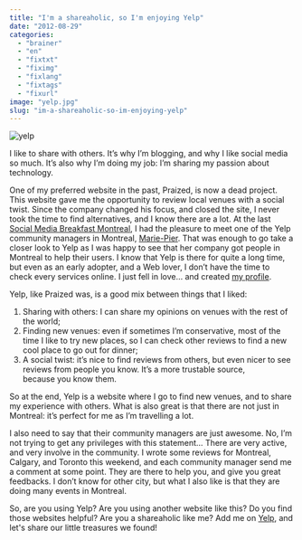 ```yaml
---
title: "I'm a shareaholic, so I'm enjoying Yelp"
date: "2012-08-29"
categories: 
  - "brainer"
  - "en"
  - "fixtxt"
  - "fiximg"
  - "fixlang"
  - "fixtags"
  - "fixurl"
image: "yelp.jpg"
slug: "im-a-shareaholic-so-im-enjoying-yelp"
---
```


![](images/yelp.jpg "yelp")

I like to share with others. It’s why I’m blogging, and why I like social media so much. It’s also why I’m doing my job: I’m sharing my passion about technology.

One of my preferred website in the past, Praized, is now a dead project.  This website gave me the opportunity to review local venues with a social twist. Since the company changed his focus, and closed the site, I never took the time to find alternatives, and I know there are a lot. At the last [Social Media Breakfast Montreal](https://www.socialmediabreakfast.com/montreal/), I had the pleasure to meet one of the Yelp community managers in Montreal, [Marie-Pier](https://www.marie-pier.yelp.ca/). That was enough to go take a closer look to Yelp as I was happy to see that her company got people in Montreal to help their users. I know that Yelp is there for quite a long time, but even as an early adopter, and a Web lover, I don’t have the time to check every services online. I just fell in love… and created [my profile](https://fharper.yelp.ca/).

Yelp, like Praized was, is a good mix between things that I liked:

1. Sharing with others: I can share my opinions on venues with the rest of the world;
2. Finding new venues: even if sometimes I’m conservative, most of the time I like to try new places, so I can check other reviews to find a new cool place to go out for dinner;
3. A social twist: it’s nice to find reviews from others, but even nicer to see reviews from people you know. It’s a more trustable source, because you know them.

So at the end, Yelp is a website where I go to find new venues, and to share my experience with others. What is also great is that there are not just in Montreal: it’s perfect for me as I’m travelling a lot.

I also need to say that their community managers are just awesome. No, I’m not trying to get any privileges with this statement… There are very active, and very involve in the community. I wrote some reviews for Montreal, Calgary, and Toronto this weekend, and each community manager send me a comment at some point. They are there to help you, and give you great feedbacks. I don’t know for other city, but what I also like is that they are doing many events in Montreal.

So, are you using Yelp? Are you using another website like this? Do you find those websites helpful? Are you a shareaholic like me? Add me on [Yelp](https://fharper.yelp.ca), and let's share our little treasures we found!
